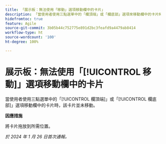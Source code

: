 ```yaml
---
title: 「展示板：無法使用「移動」選項移動欄中的卡片」
description: 「當使用者使用三點選單中的「欄頂端」或「欄底部」選項來移動欄中的卡片時，該卡片並未移動。」
hidefromtoc: true
feature: Agile
source-git-commit: 3b05b44c752775e891d2bc3feafd9a4479ab8414
workflow-type: ht
source-wordcount: '100'
ht-degree: 100%

---
```



# 展示板：無法使用「[!UICONTROL 移動]」選項移動欄中的卡片

當使用者使用三點選單中的「[!UICONTROL 欄頂端]」或「[!UICONTROL 欄底部]」選項移動欄中的卡片時，該卡片並未移動。

**因應措施**

將卡片拖放到所需位置。

_於 2024 年 1 月 26 日首次通報。_
